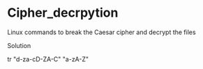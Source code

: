 # Cipher_decrpytion
 Linux commands to break the Caesar cipher and decrypt the files
 
 Solution

 tr "d-za-cD-ZA-C" "a-zA-Z"
